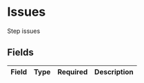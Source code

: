 # Issues

Step issues


## Fields

| Field       | Type        | Required    | Description |
| ----------- | ----------- | ----------- | ----------- |